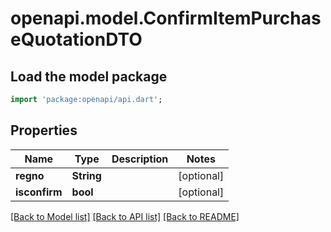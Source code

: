 # openapi.model.ConfirmItemPurchaseQuotationDTO

## Load the model package
```dart
import 'package:openapi/api.dart';
```

## Properties
Name | Type | Description | Notes
------------ | ------------- | ------------- | -------------
**regno** | **String** |  | [optional] 
**isconfirm** | **bool** |  | [optional] 

[[Back to Model list]](../README.md#documentation-for-models) [[Back to API list]](../README.md#documentation-for-api-endpoints) [[Back to README]](../README.md)


